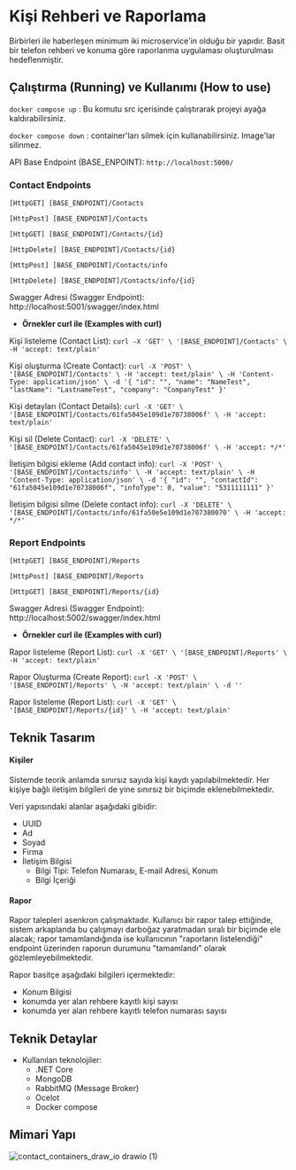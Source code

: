 # Kişi Rehberi ve Raporlama
Birbirleri ile haberleşen minimum iki microservice'in olduğu bir yapıdır. Basit bir telefon rehberi ve konuma göre raporlanma uygulaması oluşturulması hedeflenmiştir. 

## Çalıştırma (Running) ve Kullanımı (How to use)
`docker compose up` : Bu komutu src içerisinde çalıştırarak projeyi ayağa kaldırabilirsiniz.

`docker compose down` : container'ları silmek için kullanabilirsiniz. Image'lar silinmez.

API Base Endpoint (BASE_ENPOINT): `http://localhost:5000/`

### Contact Endpoints

`[HttpGET] [BASE_ENDPOINT]/Contacts`

`[HttpPost] [BASE_ENDPOINT]/Contacts`

`[HttpGET] [BASE_ENDPOINT]/Contacts/{id}`

`[HttpDelete] [BASE_ENDPOINT]/Contacts/{id}`

`[HttpPost] [BASE_ENDPOINT]/Contacts/info`

`[HttpDelete] [BASE_ENDPOINT]/Contacts/info/{id}`

Swagger Adresi (Swagger Endpoint): http://localhost:5001/swagger/index.html

- **Örnekler curl ile (Examples with curl)**

Kişi listeleme (Contact List): `curl -X 'GET' \ '[BASE_ENDPOINT]/Contacts' \ -H 'accept: text/plain'`

Kişi oluşturma (Create Contact): `curl -X 'POST' \
  '[BASE_ENDPOINT]/Contacts' \
  -H 'accept: text/plain' \
  -H 'Content-Type: application/json' \
  -d '{
  "id": "",
  "name": "NameTest",
  "lastName": "LastnameTest",
  "company": "CompanyTest"
}'`

Kişi detayları (Contact Details): `curl -X 'GET' \
  '[BASE_ENDPOINT]/Contacts/61fa5045e109d1e70738006f' \
  -H 'accept: text/plain'
`

Kişi sil (Delete Contact): `curl -X 'DELETE' \
  '[BASE_ENDPOINT]/Contacts/61fa5045e109d1e70738006f' \
  -H 'accept: */*'
`

İletişim bilgisi ekleme (Add contact info): `curl -X 'POST' \
  '[BASE_ENDPOINT]/Contacts/info' \
  -H 'accept: text/plain' \
  -H 'Content-Type: application/json' \
  -d '{
  "id": "",
  "contactId": "61fa5045e109d1e70738006f",
  "infoType": 0,
  "value": "5311111111"
}'`

İletişim bilgisi silme (Delete contact info): `curl -X 'DELETE' \
  '[BASE_ENDPOINT]/Contacts/info/61fa50e5e109d1e707380070' \
  -H 'accept: */*'`

### Report Endpoints

`[HttpGET] [BASE_ENDPOINT]/Reports`

`[HttpPost] [BASE_ENDPOINT]/Reports`

`[HttpGET] [BASE_ENDPOINT]/Reports/{id}`

Swagger Adresi (Swagger Endpoint): http://localhost:5002/swagger/index.html

- **Örnekler curl ile (Examples with curl)**

Rapor listeleme (Report List): `curl -X 'GET' \ '[BASE_ENDPOINT]/Reports' \ -H 'accept: text/plain'`

Rapor Oluşturma (Create Report): `curl -X 'POST' \ '[BASE_ENDPOINT]/Reports' \ -H 'accept: text/plain' \ -d ''`

Rapor listeleme (Report List): `curl -X 'GET' \ '[BASE_ENDPOINT]/Reports/{id}' \ -H 'accept: text/plain'`

## Teknik Tasarım
#### Kişiler
Sistemde teorik anlamda sınırsız sayıda kişi kaydı yapılabilmektedir. Her kişiye bağlı iletişim bilgileri de yine sınırsız bir biçimde eklenebilmektedir.

Veri yapısındaki alanlar aşağıdaki gibidir:
- UUID
- Ad
- Soyad
- Firma
- İletişim Bilgisi
  - Bilgi Tipi: Telefon Numarası, E-mail Adresi, Konum
  - Bilgi İçeriği

#### Rapor
Rapor talepleri asenkron çalışmaktadır. Kullanıcı bir rapor talep ettiğinde, sistem arkaplanda bu çalışmayı darboğaz yaratmadan sıralı bir biçimde ele alacak; rapor tamamlandığında ise kullanıcının "raporların listelendiği" endpoint üzerinden raporun durumunu "tamamlandı" olarak gözlemleyebilmektedir.

Rapor basitçe aşağıdaki bilgileri içermektedir:

- Konum Bilgisi
- konumda yer alan rehbere kayıtlı kişi sayısı
- konumda yer alan rehbere kayıtlı telefon numarası sayısı


## Teknik Detaylar
- Kullanılan teknolojiler:
   - .NET Core
   - MongoDB
   - RabbitMQ (Message Broker)
   - Ocelot
   - Docker compose

## Mimari Yapı
![contact_containers_draw_io drawio (1)](https://user-images.githubusercontent.com/13946186/152122108-281108be-2d17-4bbc-bbd3-10b20298ed4b.png)
